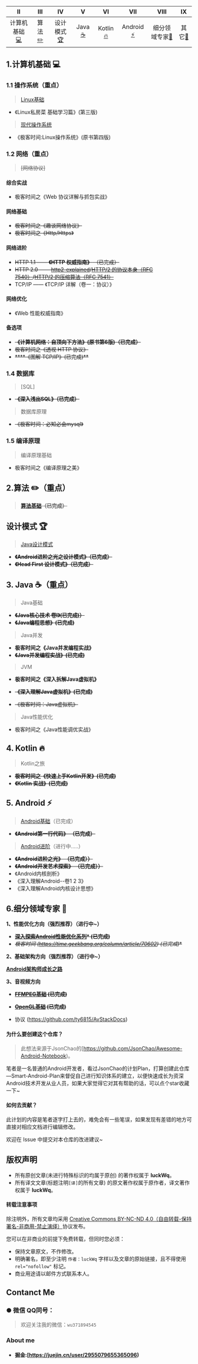 | Ⅱ | Ⅲ | Ⅳ | Ⅴ | Ⅵ | Ⅶ | Ⅷ | Ⅸ |
| :---------: | :---------: | :---------: | :---------: | :---------:| :---------: | :-------: | :-------: |
| 计算机基础 [:computer:](#计算机基础-computer) | 算法 [:pencil2:](#算法-pencil2) | 设计模式 [:trophy:](#设计模式-trophy) | Java [:coffee:](#java-coffee) | Kotlin [:fire:](#kotlin-fire) | Android [:zap:](#android-zap) | 细分领域专家[:rocket:](#细分领域专家-rocket) | 其它[:muscle:](#其它-muscle) |




## 1.计算机基础 :computer:

### 1.1 操作系统（重点）

> [Linux基础]()

- 《Linux私房菜 基础学习篇》(第三版)

> [现代操作系统]()

- 《极客时间:Linux操作系统》(原书第四版)



### 1.2 网络（重点）

> <s>[网络协议]</s>

#### 综合实战

- 极客时间之《Web 协议详解与抓包实战》


#### 网络基础

- <s>极客时间之《趣谈网络协议》</s>
- <s>极客时间之《Http/Https》</s>

#### 网络进阶

- <s>HTTP 1.1 —— **《HTTP 权威指南》** （已完成）</s>
- <s>HTTP 2.0 —— [http2-explained](https://legacy.gitbook.com/book/ye11ow/http2-explained/details)/[HTTP/2 的协议本身（RFC 7540）](https://httpwg.org/specs/rfc7540.html)/[HTTP/2 的压缩算法（RFC 7541）](https://httpwg.org/specs/rfc7541.html)</s>
- TCP/IP —— 《TCP/IP 详解（卷一：协议）》


#### 网络优化

- 《Web 性能权威指南》


#### 备选项

- <s>**《计算机网络：自顶向下方法》(原书第6版)（已完成）**</s>
- <s>极客时间之《透视 HTTP 协议》</s>
- <s>****《图解 TCP/IP》(已完成)**</s>




### 1.4 数据库

> [SQL]

- <s>**《深入浅出SQL》（已完成）**</s>

> 数据库原理

- <s>《极客时间：必知必会mysql》</s>


### 1.5 编译原理

> 编译原理基础

- 极客时间之《编译原理之美》




## 2.算法 :pencil2:（重点）

> <s>**[算法基础](https://github.com/lckjcnWq/Smart-Android-Algorithm)（已完成）**</s>


## 设计模式 :trophy:

> [Java设计模式](https://github.com/lckjcnWq/Smart-Android-DesignPatterns)

- <s>**《Android进阶之光之设计模式》（已完成）**</s>
- <s>**《Head First 设计模式》（已完成）**</s>




## 3. Java :coffee:（重点）

> Java基础 

- <s>**《Java核心技术 卷I》(已完成)）**</s>
- <s>**《Java编程思想》(已完成)**</s>

> Java并发

- **极客时间之《Java并发编程实战》**
- <s>**《Java并发编程实战》(已完成)**</s>


> JVM

- **极客时间之《深入拆解Java虚拟机》**
- <s>**《深入理解Java虚拟机》(已完成)**</s>

- <s>《极客时间：Java虚拟机》</s>


> Java性能优化

- 极客时间之《Java性能调优实战》






## 4. Kotlin :fire:

> Kotlin之旅

-  <s>**极客时间之《快速上手Kotlin开发》(已完成)**</s>
-  <s>**《Kotlin 实战》(已完成)**</s>




## 5. Android :zap:

> [Android基础]()（已完成）

- <s>**《Android第一行代码》 （已完成）**</s>

> [Android进阶]()（进行中.....）

-  <s>**《Android进阶之光》 （已完成））**</s>
- <s>**《Android开发艺术探索》 （已完成））**</s>
- 《Android内核剖析》 
- 《深入理解Android--卷1 2 3》
- 《深入理解Android内核设计思想》




## 6.细分领域专家 :rocket:

**1、性能优化方向（强烈推荐）（进行中~）**
-  <s>**[深入探索Android性能优化系列](https://github.com/lckjcnWq/Smart-Android-Performance)* (已完成)**</s>
-  <s>**极客时间 (https://time.geekbang.org/column/article/70602)* (已完成)**</s>

**2、基础架构方向（强烈推荐）（进行中~）**

**[Android架构师成长之路](https://github.com/lckjcnWq/Smart-Android-Architecture)**


**3、音视频方向**

-  <s>**[FFMPEG基础](https://github.com/lckjcnWq/Smart-Android-FFmpeg)  (已完成)**</s>
-  <s>**[OpenGL基础](https://github.com/lckjcnWq/Smart-Android-OpenGL)  (已完成)**</s>

- 协议 (https://github.com/ty6815/AvStackDocs)





#### 为什么要创建这个仓库？

> 此想法来源于JsonChao的[https://github.com/JsonChao/Awesome-Android-Notebook)。

笔者是一名普通的Android开发者，看过JsonChao的计划Plan，打算创建此仓库—Smart-Android-Plan来督促自己进行知识体系的建立，以便快速成长为资深Android技术开发从业人员，如果大家觉得它对其有帮助的话，可以点个star收藏一下~



#### 如何去贡献？

此计划的内容是笔者逐字打上去的，难免会有一些笔误，如果发现有差错的地方可直接对相应文档进行编辑修改。

欢迎在 Issue 中提交对本仓库的改进建议~



## 版权声明

* 所有原创文章(未进行特殊标识的均属于原创) 的著作权属于 **luckWq**。
* 所有译文文章(标题注明`[译]`的所有文章) 的原文著作权属于原作者，译文著作权属于 **luckWq**。



#### 转载注意事项

除注明外，所有文章均采用 [Creative Commons BY-NC-ND 4.0（自由转载-保持署名-非商用-禁止演绎）](http://creativecommons.org/licenses/by-nc-nd/4.0/deed.zh)协议发布。

您可以在非商业的前提下免费转载，但同时您必须：

* 保持文章原文，不作修改。
* 明确署名，即至少注明 `作者：luckWq` 字样以及文章的原始链接，且不得使用 `rel="nofollow"` 标记。
* 商业用途请以邮件方式联系本人。



## Contanct Me

###  ●  微信  QQ同号：

> 欢迎关注我的微信：`wu371894545`  


### About me
- #### 掘金:[https://juejin.cn/user/2955079655365096)

